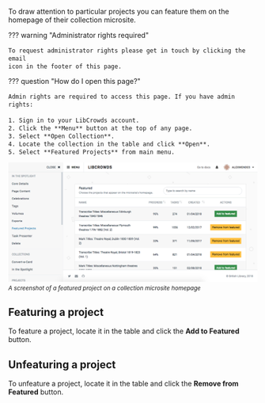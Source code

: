 To draw attention to particular projects you can feature them on the homepage
of their collection microsite.

??? warning "Administrator rights required"

    To request administrator rights please get in touch by clicking the email
    icon in the footer of this page.

??? question "How do I open this page?"

    Admin rights are required to access this page. If you have admin rights:

    1. Sign in to your LibCrowds account.
    2. Click the **Menu** button at the top of any page.
    3. Select **Open Collection**.
    4. Locate the collection in the table and click **Open**.
    5. Select **Featured Projects** from main menu.

![A screenshot of a featured project on a collection microsite homepage](/assets/img/collection/featured.png?raw=true)
<br><small>*A screenshot of a featured project on a collection microsite homepage*</small>

## Featuring a project

To feature a project, locate it in the table and click the **Add to Featured**
button.

## Unfeaturing a project

To unfeature a project, locate it in the table and click the
**Remove from Featured** button.

